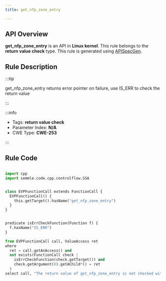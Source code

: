 ```yaml
---
title: get_nfp_zone_entry

---
```



## API Overview
**get_nfp_zone_entry** is an API in **Linux kernel**. This rule belongs to the **return value check** type. This rule is generated using [APISpecGen](../../tools/APISpecGen).
## Rule Description

:::tip

get_nfp_zone_entry returns error pointer on failure, use IS_ERR to check the return value

:::

:::info

- Tags: **return value check**
- Parameter Index: **N/A**
- CWE Type: **CWE-253**

:::

## Rule Code
```python

import cpp
import semmle.code.cpp.controlflow.SSA


class EVPFunctionCall extends FunctionCall {
  EVPFunctionCall() {
    this.getTarget().hasName("get_nfp_zone_entry")
  }
}


predicate isErrCheckFunction(Function f) {
  f.hasName("IS_ERR") 
}

from EVPFunctionCall call, ValueAccess ret
where
  ret = call.getAnAccess() and
  not exists(FunctionCall check |
    isErrCheckFunction(check.getTarget()) and
    check.getArgument(0).getAChild*() = ret
  )
select call, "The return value of get_nfp_zone_entry is not checked with IS_ERR."
    
```